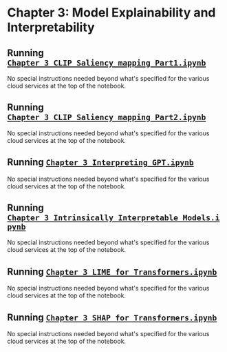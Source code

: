 # Chapter 3: Model Explainability and Interpretability

## Running [`Chapter_3_CLIP_Saliency_mapping_Part1.ipynb`](Chapter_3_CLIP_Saliency_mapping_Part1.ipynb)

No special instructions needed beyond what's specified for the various cloud services at the top of the notebook.

## Running [`Chapter_3_CLIP_Saliency_mapping_Part2.ipynb`](Chapter_3_CLIP_Saliency_mapping_Part2.ipynb)

No special instructions needed beyond what's specified for the various cloud services at the top of the notebook.

## Running [`Chapter_3_Interpreting_GPT.ipynb`](Chapter_3_Interpreting_GPT.ipynb)

No special instructions needed beyond what's specified for the various cloud services at the top of the notebook.

## Running [`Chapter_3_Intrinsically_Interpretable_Models.ipynb`](Chapter_3_Intrinsically_Interpretable_Models.ipynb)

No special instructions needed beyond what's specified for the various cloud services at the top of the notebook.

## Running [`Chapter_3_LIME_for_Transformers.ipynb`](Chapter_3_LIME_for_Transformers.ipynb)

No special instructions needed beyond what's specified for the various cloud services at the top of the notebook.

## Running [`Chapter_3_SHAP_for_Transformers.ipynb`](Chapter_3_SHAP_for_Transformers.ipynb)

No special instructions needed beyond what's specified for the various cloud services at the top of the notebook.
